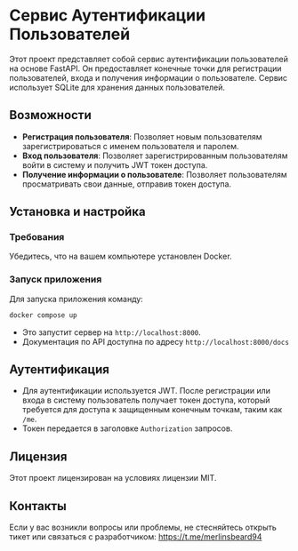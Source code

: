
# Сервис Аутентификации Пользователей

Этот проект представляет собой сервис аутентификации пользователей на основе FastAPI. Он предоставляет конечные точки для регистрации пользователей, входа и получения информации о пользователе. Сервис использует SQLite для хранения данных пользователей.

## Возможности
- **Регистрация пользователя**: Позволяет новым пользователям зарегистрироваться с именем пользователя и паролем.
- **Вход пользователя**: Позволяет зарегистрированным пользователям войти в систему и получить JWT токен доступа.
- **Получение информации о пользователе**: Позволяет пользователям просматривать свои данные, отправив токен доступа.

## Установка и настройка

### Требования

Убедитесь, что на вашем компьютере установлен Docker.

### Запуск приложения

Для запуска приложения команду:

```bash
docker compose up
```

- Это запустит сервер на `http://localhost:8000`.
- Документация по API доступна по адресу `http://localhost:8000/docs`

## Аутентификация

- Для аутентификации используется JWT. После регистрации или входа в систему пользователь получает токен доступа, который требуется для доступа к защищенным конечным точкам, таким как `/me`.
- Токен передается в заголовке `Authorization` запросов.

## Лицензия

Этот проект лицензирован на условиях лицензии MIT.

## Контакты

Если у вас возникли вопросы или проблемы, не стесняйтесь открыть тикет или связаться с разработчиком:
https://t.me/merlinsbeard94